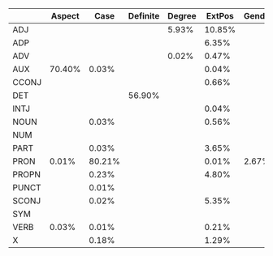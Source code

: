  |  | Aspect | Case | Definite | Degree | ExtPos | Gender | Gloss | Lang | LangEnd | LangStart | LeftOverlap | Mood | NumType | Number | PartType | Person | Polarity | Poss | PronType | PronounType | Reflex | RightOverlap | Subject | Syl1 | Syl1AvgHeight | Syl1PitchRange | Syl1Slope | Syl2 | Syl2AvgHeight | Syl2PitchRange | Syl2Slope | Syl3 | Syl3AvgHeight | Syl3PitchRange | Syl3Slope | Syl4 | Syl4AvgHeight | Syl4PitchRange | Syl4Slope | Syl5 | Syl5AvgHeight | Syl5PitchRange | Syl5Slope | Syl6 | Syl6AvgHeight | Syl6PitchRange | Syl6Slope | SyllableCount | Tense | VerbForm | VerbTyp | VerbType | Voice | WordContour
|---|---|---|---|---|---|---|---|---|---|---|---|---|---|---|---|---|---|---|---|---|---|---|---|---|---|---|---|---|---|---|---|---|---|---|---|---|---|---|---|---|---|---|---|---|---|---|---|---|---|---|---|---|---|---|
 | ADJ  |  |  |  | 5.93% | 10.85% |  | 100.00% | 3.50% | 0.03% |  | 41.73% |  | 3.05% | 0.90% |  | 1.02% |  | 1.02% |  |  |  | 41.73% | 0.85% | 41.73% | 40.18% | 40.18% | 40.18% | 20.43% | 19.55% | 19.55% | 19.55% | 4.07% | 3.90% | 3.90% | 3.90% | 0.99% | 0.93% | 0.93% | 0.93% | 0.25% | 0.25% | 0.25% | 0.25% | 0.08% | 0.08% | 0.08% | 0.08% | 100.00% |  |  |  |  |  | 85.31%
 | ADP  |  |  |  |  | 6.35% |  | 100.00% | 3.77% |  |  | 40.76% |  |  |  |  |  |  |  |  |  |  | 40.76% | 4.39% | 40.76% | 38.75% | 38.75% | 38.75% | 9.94% | 9.70% | 9.70% | 9.70% | 0.43% | 0.42% | 0.42% | 0.42% |  |  |  |  |  |  |  |  |  |  |  |  | 100.00% |  |  |  |  |  | 88.90%
 | ADV  |  |  |  | 0.02% | 0.47% |  | 99.98% | 2.55% |  |  | 44.09% |  |  | 0.06% | 0.11% |  |  |  | 8.67% |  |  | 44.09% |  | 44.09% | 42.32% | 42.32% | 42.32% | 10.83% | 10.44% | 10.44% | 10.44% | 2.45% | 2.32% | 2.32% | 2.32% | 0.29% | 0.26% | 0.26% | 0.26% | 0.02% | 0.02% | 0.02% | 0.02% | 0.02% | 0.02% | 0.02% | 0.02% | 100.00% |  |  |  |  |  | 85.47%
 | AUX  | 70.40% | 0.03% |  |  | 0.04% |  | 100.00% | 1.87% |  |  | 45.86% | 11.60% |  | 0.46% |  | 0.45% | 15.77% |  | 0.03% |  |  | 45.86% | 1.04% | 45.86% | 44.70% | 44.70% | 44.70% | 1.48% | 1.47% | 1.47% | 1.47% | 0.03% | 0.03% | 0.03% | 0.03% |  |  |  |  |  |  |  |  |  |  |  |  | 99.99% | 2.19% | 2.38% |  | 0.03% |  | 84.06%
 | CCONJ  |  |  |  |  | 0.66% |  | 100.00% | 3.16% |  |  | 38.64% |  |  |  |  |  |  |  |  |  |  | 38.64% |  | 38.64% | 37.81% | 37.81% | 37.81% | 8.05% | 7.81% | 7.81% | 7.81% |  |  |  |  |  |  |  |  |  |  |  |  |  |  |  |  | 100.00% |  |  |  |  |  | 89.39%
 | DET  |  |  | 56.90% |  |  |  | 100.00% | 2.35% |  |  | 43.64% |  |  | 28.85% |  |  | 0.41% |  | 75.24% |  |  | 43.64% |  | 43.64% | 41.61% | 41.61% | 41.61% | 3.39% | 3.08% | 3.08% | 3.08% | 0.84% | 0.72% | 0.72% | 0.72% | 0.04% | 0.02% | 0.02% | 0.02% | 0.02% |  |  |  |  |  |  |  | 100.00% |  |  |  |  |  | 88.01%
 | INTJ  |  |  |  |  | 0.04% |  | 100.00% | 1.68% |  |  | 35.58% |  |  |  | 0.04% |  | 1.59% |  |  |  |  | 35.58% |  | 35.58% | 29.69% | 29.69% | 29.69% | 8.27% | 7.30% | 7.30% | 7.30% | 0.40% | 0.31% | 0.31% | 0.31% | 0.09% | 0.04% | 0.04% | 0.04% |  |  |  |  |  |  |  |  | 100.00% |  |  |  |  |  | 68.27%
 | NOUN  |  | 0.03% |  |  | 0.56% |  | 99.98% | 2.37% |  |  | 42.40% |  | 0.09% | 12.93% | 0.01% |  |  |  |  |  |  | 42.40% | 0.03% | 42.40% | 41.21% | 41.21% | 41.21% | 24.40% | 23.41% | 23.41% | 23.41% | 6.02% | 5.74% | 5.74% | 5.74% | 1.16% | 1.06% | 1.06% | 1.06% | 0.26% | 0.24% | 0.24% | 0.24% | 0.02% | 0.02% | 0.02% | 0.02% | 100.00% |  |  |  |  |  | 87.35%
 | NUM  |  |  |  |  |  |  | 100.00% | 2.05% |  |  | 35.92% |  | 95.46% |  |  |  |  |  |  |  |  | 35.92% | 0.07% | 35.92% | 34.31% | 34.31% | 34.31% | 16.24% | 15.07% | 15.07% | 15.07% | 1.32% | 1.32% | 1.32% | 1.32% |  |  |  |  |  |  |  |  |  |  |  |  | 100.00% |  |  |  |  |  | 92.54%
 | PART  |  | 0.03% |  |  | 3.65% |  | 99.97% | 2.18% |  |  | 45.13% |  |  | 1.24% | 88.99% | 0.06% | 6.95% |  | 0.74% |  | 0.03% | 45.13% |  | 45.13% | 43.45% | 43.45% | 43.45% | 0.79% | 0.77% | 0.77% | 0.77% | 0.03% | 0.03% | 0.03% | 0.03% | 0.03% | 0.03% | 0.03% | 0.03% | 0.03% | 0.03% | 0.03% | 0.03% |  |  |  |  | 100.00% |  |  |  | 0.06% |  | 77.48%
 | PRON  | 0.01% | 80.21% |  |  | 0.01% | 2.67% | 99.99% | 2.66% |  | 0.01% | 43.03% | 0.01% |  | 78.43% |  | 90.77% |  | 10.51% | 84.27% | 0.01% | 0.81% | 43.03% | 0.01% | 43.03% | 40.46% | 40.46% | 40.46% | 4.65% | 4.48% | 4.48% | 4.48% | 1.40% | 1.32% | 1.32% | 1.32% | 0.41% | 0.39% | 0.39% | 0.39% |  |  |  |  |  |  |  |  | 99.99% | 0.01% | 0.01% |  |  |  | 83.91%
 | PROPN  |  | 0.23% |  |  | 4.80% |  | 99.82% | 2.70% |  |  | 44.67% |  |  | 0.82% | 0.05% |  |  |  |  |  |  | 44.67% |  | 44.67% | 41.52% | 41.52% | 41.52% | 34.34% | 31.92% | 31.92% | 31.92% | 17.47% | 15.32% | 15.32% | 15.32% | 2.88% | 2.38% | 2.38% | 2.38% | 0.18% | 0.18% | 0.18% | 0.18% |  |  |  |  | 100.00% |  |  |  |  |  | 88.71%
 | PUNCT  |  | 0.01% |  |  |  |  | 100.00% |  |  |  | 0.08% |  |  | 0.01% | 0.01% | 0.01% |  |  | 0.02% |  |  | 0.08% |  | 0.08% | 0.08% | 0.08% | 0.08% | 0.01% | 0.01% | 0.01% | 0.01% | 0.00% | 0.00% | 0.00% | 0.00% | 0.00% | 0.00% | 0.00% | 0.00% |  |  |  |  |  |  |  |  | 0.08% |  |  |  |  |  | 
 | SCONJ  |  | 0.02% |  |  | 5.35% |  | 99.96% | 0.77% |  |  | 41.54% |  |  | 0.81% | 0.04% | 0.02% |  |  | 0.02% |  |  | 41.54% | 1.08% | 41.54% | 39.86% | 39.86% | 39.86% | 6.25% | 6.04% | 6.04% | 6.04% | 0.57% | 0.55% | 0.55% | 0.55% |  |  |  |  |  |  |  |  |  |  |  |  | 100.00% |  |  |  |  |  | 87.22%
 | SYM  |  |  |  |  |  |  |  |  |  |  |  |  |  |  |  |  |  |  |  |  |  |  |  |  |  |  |  |  |  |  |  |  |  |  |  |  |  |  |  |  |  |  |  |  |  |  |  |  |  |  |  |  |  | 
 | VERB  | 0.03% | 0.01% |  |  | 0.21% |  | 99.99% | 2.65% |  |  | 43.16% | 1.42% |  | 1.03% | 5.52% | 1.03% |  |  | 0.01% |  |  | 43.16% | 3.49% | 43.16% | 41.88% | 41.88% | 41.88% | 12.17% | 11.81% | 11.81% | 11.81% | 1.53% | 1.48% | 1.48% | 1.48% | 0.12% | 0.11% | 0.11% | 0.11% | 0.02% | 0.02% | 0.02% | 0.02% | 0.01% | 0.01% | 0.01% | 0.01% | 100.00% | 2.95% | 3.01% | 0.01% | 5.18% | 0.04% | 85.36%
 | X  |  | 0.18% |  |  | 1.29% |  | 99.82% | 26.57% |  |  | 57.56% |  | 0.18% | 0.18% |  | 0.18% |  |  | 0.18% |  |  | 57.56% | 0.74% | 57.56% | 52.21% | 52.21% | 52.21% | 17.71% | 16.79% | 16.79% | 16.79% | 4.24% | 4.06% | 4.06% | 4.06% | 0.37% | 0.37% | 0.37% | 0.37% | 0.18% | 0.18% | 0.18% | 0.18% | 0.18% | 0.18% | 0.18% | 0.18% | 100.00% |  |  |  |  |  | 81.73%
